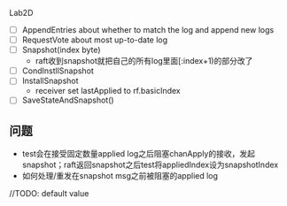 Lab2D

- [ ] AppendEntries about whether to match the log and append new logs
- [ ] RequestVote about most up-to-date log
- [ ] Snapshot(index byte)
  - raft收到snapshot就把自己的所有log里面[:index+1)的部分改了
- [ ] CondInstllSnapshot
- [ ] InstallSnapshot
  - receiver set lastApplied to rf.basicIndex
- [ ] SaveStateAndSnapshot()
  
## 问题  
- test会在接受固定数量applied log之后阻塞chanApply的接收，发起snapshot；raft返回snapshot之后test将appliedIndex设为snapshotIndex
- 如何处理/重发在snapshot msg之前被阻塞的applied log



//TODO: default value